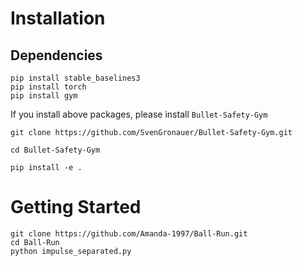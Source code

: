 # Installation
## Dependencies

```
pip install stable_baselines3
pip install torch
pip install gym
```
If you install above packages, please install `Bullet-Safety-Gym`

```
git clone https://github.com/SvenGronauer/Bullet-Safety-Gym.git

cd Bullet-Safety-Gym

pip install -e .
```

# Getting Started
```
git clone https://github.com/Amanda-1997/Ball-Run.git
cd Ball-Run
python impulse_separated.py
```
